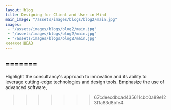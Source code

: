 ```yaml
---
layout: blog
title: Designing for Client and User in Mind
main_image: "/assets/images/blogs/blog2/main.jpg"
images:
 - "/assets/images/blogs/blog2/main.jpg"
 - "/assets/images/blogs/blog2/main.jpg"
 - "/assets/images/blogs/blog2/main.jpg"
<<<<<<< HEAD
---
```

=======
---

Highlight the consultancy's approach to innovation and its ability to leverage cutting-edge technologies and design tools. Emphasize the use of advanced software,
>>>>>>> 67cdeecdbcad435611cbc0a89e123ffa83d8bfe4
